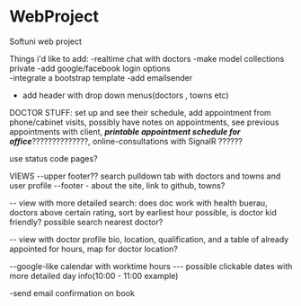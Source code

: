 # WebProject
 Softuni web project

Things i'd like to add: 
-realtime chat with doctors	
-make model collections private	
-add google/facebook login options	
-integrate a bootstrap template	
-add emailsender 	

- add header with drop down menus(doctors , towns etc)


DOCTOR STUFF:
set up and see their schedule,
add appointment from phone/cabinet visits,
possibly have notes on appointments,
see previous appointments with client,
***printable appointment schedule for office***??????????????,
online-consultations with SignalR ??????


use status code pages?


VIEWS
--upper footer?? search pulldown tab with doctors and towns and user profile
--footer - about the site, link to github, towns?

-- view with more detailed search:
does doc work with health buerau,
doctors above certain rating,
sort by earliest hour possible,
is doctor kid friendly?
possible search nearest doctor?

-- view with doctor profile
bio, location, qualification, and a table of already appointed for hours,
map for doctor location?

--google-like calendar with worktime hours 
--- possible clickable dates with more detailed day info(10:00 - 11:00 example)


-send email confirmation on book
